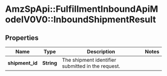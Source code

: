 # AmzSpApi::FulfillmentInboundApiModelV0V0::InboundShipmentResult

## Properties
Name | Type | Description | Notes
------------ | ------------- | ------------- | -------------
**shipment_id** | **String** | The shipment identifier submitted in the request. | 


